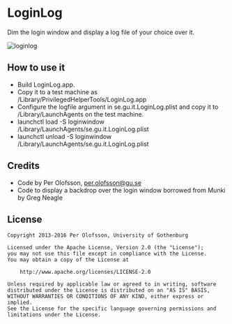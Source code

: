 LoginLog
========

Dim the login window and display a log file of your choice over it.

![loginlog](https://cloud.githubusercontent.com/assets/404393/2719374/b909345e-c55f-11e3-8c2e-7399f8e2b9a2.png)

How to use it
-------------

* Build LoginLog.app.
* Copy it to a test machine as /Library/PrivilegedHelperTools/LoginLog.app
* Configure the logfile argument in se.gu.it.LoginLog.plist and copy it to /Library/LaunchAgents on the test machine.
* launchctl load -S loginwindow /Library/LaunchAgents/se.gu.it.LoginLog.plist
* launchctl unload -S loginwindow /Library/LaunchAgents/se.gu.it.LoginLog.plist


Credits
-------

* Code by Per Olofsson, <per.olofsson@gu.se>
* Code to display a backdrop over the login window borrowed from Munki by Greg Neagle


License
-------

    Copyright 2013-2016 Per Olofsson, University of Gothenburg
    
    Licensed under the Apache License, Version 2.0 (the "License");
    you may not use this file except in compliance with the License.
    You may obtain a copy of the License at
    
        http://www.apache.org/licenses/LICENSE-2.0
    
    Unless required by applicable law or agreed to in writing, software
    distributed under the License is distributed on an "AS IS" BASIS,
    WITHOUT WARRANTIES OR CONDITIONS OF ANY KIND, either express or implied.
    See the License for the specific language governing permissions and
    limitations under the License.

